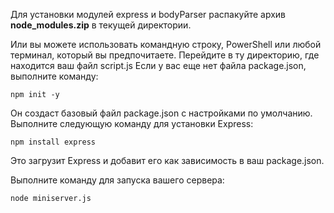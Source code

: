 Для установки модулей express и bodyParser распакуйте архив **node_modules.zip** в текущей директории.

Или вы можете использовать командную строку, PowerShell или любой терминал, который вы предпочитаете.
Перейдите в ту директорию, где находится ваш файл script.js
Если у вас еще нет файла package.json, выполните команду:
```
npm init -y
```
Он создаст базовый файл package.json с настройками по умолчанию.
Выполните следующую команду для установки Express:
```
npm install express
```
Это загрузит Express и добавит его как зависимость в ваш package.json.

Выполните команду для запуска вашего сервера:
```
node miniserver.js
```

